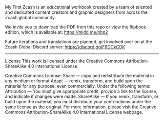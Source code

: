 My First Zcash is an educational workbook created by a team of talented and dedicated content creators and graphic designers from across the Zcash global community.

We invite you to download the PDF from this repo or view the flipbook edition, which is available at: https://midd.me/nbp2

Future iterations and translations are planned, get involved over on at the Zcash Global Discord server: https://discord.gg/F6DCkCDK


-----


License
This work is licensed under the Creative Commons Attribution-ShareAlike 4.0 International License.

Creative Commons License:
Share — copy and redistribute the material in any medium or format
Adapt — remix, transform, and build upon the material for any purpose, even commercially.
Under the following terms:
Attribution — You must give appropriate credit, provide a link to the license, and indicate if changes were made.
ShareAlike — If you remix, transform, or build upon the material, you must distribute your contributions under the same license as the original.
For more information, please visit the Creative Commons Attribution-ShareAlike 4.0 International License webpage.
